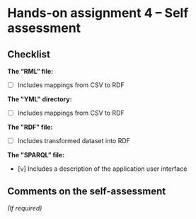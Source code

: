 # Hands-on assignment 4 – Self assessment

## Checklist

**The “RML” file:**

- [ ] Includes mappings from CSV to RDF

**The "YML" directory:**

- [ ] Includes mappings from CSV to RDF

**The "RDF" file:**

- [ ] Includes transformed dataset into RDF

**The "SPARQL” file:**

- [v] Includes a description of the application user interface

## Comments on the self-assessment
_(If required)_
